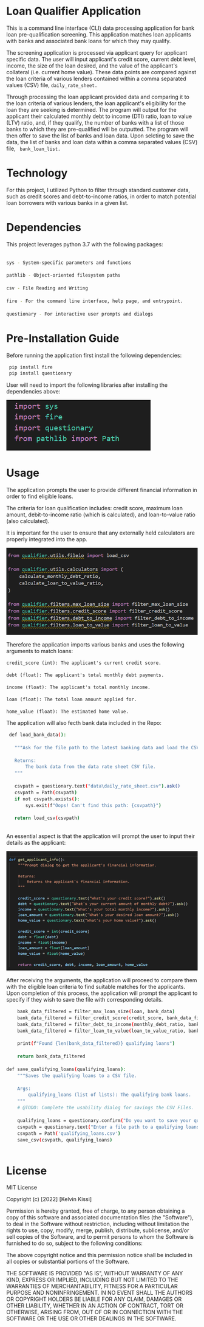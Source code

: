 # Loan Qualifier Application


This is a command line interface (CLI) data processing application for bank loan pre-qualification screening. This application matches loan applicants with banks and associated bank loans for which they may qualify.

The screening application is processed via applicant query for applicant specific data. The user will input applicant's credit score, current debt level, income, the size of the loan desired, and the value of the applicant's collateral (i.e. current home value). These data points are compared against the loan criteria of various lenders contained within a comma separated values (CSV) file, 
```daily_rate_sheet.```

Through processing the loan applicant provided data and comparing it to the loan criteria of various lenders, the loan applicant's eligibility for the loan they are seeking is determined. The program will output for the applicant their calculated monthly debt to income (DTI) ratio, loan to value (LTV) ratio, and, if they qualify, the number of banks with a list of those banks to which they are pre-qualified will be outputted. The program will then offer to save the list of banks and loan data. Upon selcting to save the data, the list of banks and loan data within a comma separated values (CSV) file, ``` bank_loan_list.```


# Technology

For this project, I utilized Python to filter through standard customer data, such as credit scores and debt-to-income ratios, in order to match potential loan borrowers with various banks in a given list.

# Dependencies 

This project leverages python 3.7 with the following packages:




```sh

sys - System-specific parameters and functions

pathlib - Object-oriented filesystem paths

csv - File Reading and Writing

fire - For the command line interface, help page, and entrypoint.

questionary - For interactive user prompts and dialogs

```

# Pre-Installation Guide 

Before running the application first install the following dependencies:

```sh
 pip install fire
 pip install questionary
```


User will need to import the following libraries after installing the dependencies above:

![](./loan_qualifier_app/Loanqualifiers/imports_loanqualifyer.png)

# Usage


The application prompts the user to provide different financial information in order to find eligible loans.

The criteria for loan qualification includes: credit score, maximum loan amount, debit-to-income ratio (which is calculated), and loan-to-value ratio (also calculated).

It is important for the user to ensure that any externally held calculators are properly integrated into the app.


![](./loan_qualifier_app/Loanqualifiers/import_filters.png)


Therefore the application imports various banks and uses the following arguments to match loans:

    credit_score (int): The applicant's current credit score.
    
    debt (float): The applicant's total monthly debt payments.
    
    income (float): The applicant's total monthly income.
    
    loan (float): The total loan amount applied for.
    
    home_value (float): The estimated home value.
    
    
The application will also fecth bank data included in the Repo:

```sh
 def load_bank_data():
 
   """Ask for the file path to the latest banking data and load the CSV file.

   Returns:
       The bank data from the data rate sheet CSV file.
   """

   csvpath = questionary.text("data\daily_rate_sheet.csv").ask()
   csvpath = Path(csvpath)
   if not csvpath.exists():
       sys.exit(f"Oops! Can't find this path: {csvpath}")

   return load_csv(csvpath)
    
```

An essential aspect is that the application will prompt the user to input their details as the applicant:

![](./loan_qualifier_app/Loanqualifiers/applicant_data.png)


After receiving the arguments, the application will proceed to compare them with the eligible loan criteria to find suitable matches for the applicants. Upon completion of this process, the application will prompt the applicant to specify if they wish to save the file with corresponding details.

```sh
    bank_data_filtered = filter_max_loan_size(loan, bank_data)
    bank_data_filtered = filter_credit_score(credit_score, bank_data_filtered)
    bank_data_filtered = filter_debt_to_income(monthly_debt_ratio, bank_data_filtered)
    bank_data_filtered = filter_loan_to_value(loan_to_value_ratio, bank_data_filtered)

    print(f"Found {len(bank_data_filtered)} qualifying loans")

    return bank_data_filtered

def save_qualifying_loans(qualifying_loans):
    """Saves the qualifying loans to a CSV file.

    Args:
        qualifying_loans (list of lists): The qualifying bank loans.
    """
    # @TODO: Complete the usability dialog for savings the CSV Files.

    qualifying_loans = questionary.confirm("Do you want to save your qualifying loans?").ask()
    csvpath = questionary.text("Enter a file path to a qualifying loans sheet (.csv)").ask()
    csvpath = Path('qualifying_loans.csv')
    save_csv(csvpath, qualifying_loans)
   
```

# License

MIT License

Copyright (c) [2022] [Kelvin Kissi]

Permission is hereby granted, free of charge, to any person obtaining a copy of this software and associated documentation files (the "Software"), to deal in the Software without restriction, including without limitation the rights to use, copy, modify, merge, publish, distribute, sublicense, and/or sell copies of the Software, and to permit persons to whom the Software is furnished to do so, subject to the following conditions:

The above copyright notice and this permission notice shall be included in all copies or substantial portions of the Software.

THE SOFTWARE IS PROVIDED "AS IS", WITHOUT WARRANTY OF ANY KIND, EXPRESS OR IMPLIED, INCLUDING BUT NOT LIMITED TO THE WARRANTIES OF MERCHANTABILITY, FITNESS FOR A PARTICULAR PURPOSE AND NONINFRINGEMENT. IN NO EVENT SHALL THE AUTHORS OR COPYRIGHT HOLDERS BE LIABLE FOR ANY CLAIM, DAMAGES OR OTHER LIABILITY, WHETHER IN AN ACTION OF CONTRACT, TORT OR OTHERWISE, ARISING FROM, OUT OF OR IN CONNECTION WITH THE SOFTWARE OR THE USE OR OTHER DEALINGS IN THE SOFTWARE.
